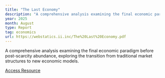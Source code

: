 ```yaml
---
title: "The Last Economy"
description: "A comprehensive analysis examining the final economic paradigm before post-scarcity abundance, exploring the transition from traditional market structures to new economic models."
year: 2025
month: August
type: Report
tag: economics
url: https://webstatics.ii.inc/The%20Last%20Economy.pdf
---
```


A comprehensive analysis examining the final economic paradigm before post-scarcity abundance, exploring the transition from traditional market structures to new economic models.

[Access Resource](https://webstatics.ii.inc/The%20Last%20Economy.pdf)